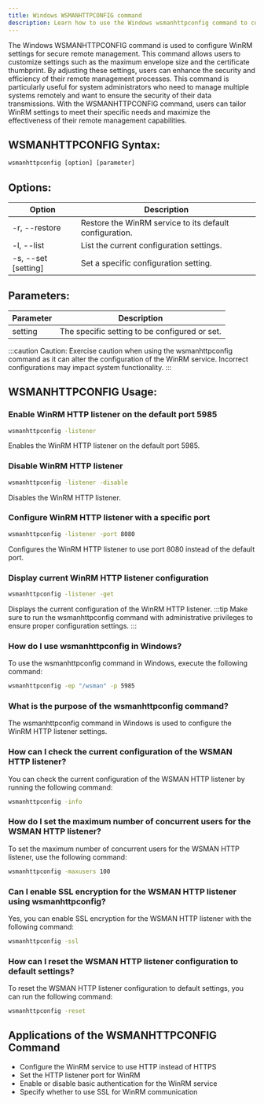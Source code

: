 ```yaml
---
title: Windows WSMANHTTPCONFIG command
description: Learn how to use the Windows wsmanhttpconfig command to configure WinRM settings for secure remote management.
---
```


The Windows WSMANHTTPCONFIG command is used to configure WinRM settings for secure remote management. This command allows users to customize settings such as the maximum envelope size and the certificate thumbprint. By adjusting these settings, users can enhance the security and efficiency of their remote management processes. This command is particularly useful for system administrators who need to manage multiple systems remotely and want to ensure the security of their data transmissions. With the WSMANHTTPCONFIG command, users can tailor WinRM settings to meet their specific needs and maximize the effectiveness of their remote management capabilities.
## WSMANHTTPCONFIG Syntax:
```cmd
wsmanhttpconfig [option] [parameter]
```
## Options:
| Option              | Description                                             |
|---------------------|---------------------------------------------------------|
| -r, --restore       | Restore the WinRM service to its default configuration.|
| -l, --list          | List the current configuration settings.               |
| -s, --set [setting] | Set a specific configuration setting.                  |

## Parameters:
| Parameter       | Description                                     |
|-----------------|-------------------------------------------------|
| setting         | The specific setting to be configured or set.  |

:::caution
Caution: Exercise caution when using the wsmanhttpconfig command as it can alter the configuration of the WinRM service. Incorrect configurations may impact system functionality.
:::
## WSMANHTTPCONFIG Usage:

### Enable WinRM HTTP listener on the default port 5985
```cmd
wsmanhttpconfig -listener
```
Enables the WinRM HTTP listener on the default port 5985.

### Disable WinRM HTTP listener
```cmd
wsmanhttpconfig -listener -disable
```
Disables the WinRM HTTP listener.

### Configure WinRM HTTP listener with a specific port
```cmd
wsmanhttpconfig -listener -port 8080
```
Configures the WinRM HTTP listener to use port 8080 instead of the default port.

### Display current WinRM HTTP listener configuration
```cmd
wsmanhttpconfig -listener -get
```
Displays the current configuration of the WinRM HTTP listener.
:::tip
Make sure to run the wsmanhttpconfig command with administrative privileges to ensure proper configuration settings.
:::

### How do I use wsmanhttpconfig in Windows?
To use the wsmanhttpconfig command in Windows, execute the following command:
```cmd
wsmanhttpconfig -ep "/wsman" -p 5985
```

### What is the purpose of the wsmanhttpconfig command?
The wsmanhttpconfig command in Windows is used to configure the WinRM HTTP listener settings.

### How can I check the current configuration of the WSMAN HTTP listener?
You can check the current configuration of the WSMAN HTTP listener by running the following command:
```cmd
wsmanhttpconfig -info
```

### How do I set the maximum number of concurrent users for the WSMAN HTTP listener?
To set the maximum number of concurrent users for the WSMAN HTTP listener, use the following command:
```cmd
wsmanhttpconfig -maxusers 100
```

### Can I enable SSL encryption for the WSMAN HTTP listener using wsmanhttpconfig?
Yes, you can enable SSL encryption for the WSMAN HTTP listener with the following command:
```cmd
wsmanhttpconfig -ssl
```

### How can I reset the WSMAN HTTP listener configuration to default settings?
To reset the WSMAN HTTP listener configuration to default settings, you can run the following command:
```cmd
wsmanhttpconfig -reset
```

## Applications of the WSMANHTTPCONFIG Command

- Configure the WinRM service to use HTTP instead of HTTPS
- Set the HTTP listener port for WinRM
- Enable or disable basic authentication for the WinRM service
- Specify whether to use SSL for WinRM communication